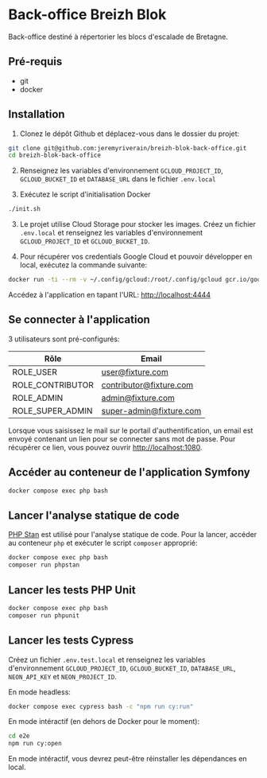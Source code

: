 # Back-office Breizh Blok

Back-office destiné à répertorier les blocs d'escalade de Bretagne.

## Pré-requis

- git
- docker

## Installation

1. Clonez le dépôt Github et déplacez-vous dans le dossier du projet:
   
```bash
git clone git@github.com:jeremyriverain/breizh-blok-back-office.git
cd breizh-blok-back-office
```

2. Renseignez les variables d'environnement `GCLOUD_PROJECT_ID`, `GCLOUD_BUCKET_ID` et  `DATABASE_URL` dans le fichier `.env.local`

2. Exécutez le script d'initialisation Docker

```bash
./init.sh
```

3. Le projet utilise Cloud Storage pour stocker les images. Créez un fichier `.env.local` et renseignez les variables d'environnement `GCLOUD_PROJECT_ID` et `GCLOUD_BUCKET_ID`.

4. Pour récupérer vos credentials Google Cloud et pouvoir développer en local, exécutez la commande suivante:

```bash
docker run -ti --rm -v ~/.config/gcloud:/root/.config/gcloud gcr.io/google.com/cloudsdktool/google-cloud-cli gcloud auth application-default login
```

Accédez à l'application en tapant l'URL: [http://localhost:4444](http://localhost:4444)

## Se connecter à l'application

3 utilisateurs sont pré-configurés:

| Rôle                    | Email                   |
| ----------------------- | ----------------------- |
| ROLE_USER               | user@fixture.com        |
| ROLE_CONTRIBUTOR        | contributor@fixture.com |
| ROLE_ADMIN              | admin@fixture.com       |
| ROLE_SUPER_ADMIN        | super-admin@fixture.com |

Lorsque vous saisissez le mail sur le portail d'authentification, un email est envoyé contenant un lien pour se connecter sans mot de passe. Pour récupérer ce lien, vous pouvez ouvrir [http://localhost:1080](http://localhost:1080).

## Accéder au conteneur de l'application Symfony

```bash
docker compose exec php bash
```

## Lancer l'analyse statique de code

[PHP Stan](https://github.com/phpstan/phpstan) est utilisé pour l'analyse statique de code. Pour la lancer, accéder au conteneur `php` et exécuter le script `composer` approprié:

```bash
docker compose exec php bash
composer run phpstan
```

## Lancer les tests PHP Unit

```bash
docker compose exec php bash
composer run phpunit
```

## Lancer les tests Cypress

Créez un fichier `.env.test.local` et renseignez les variables d'environnement `GCLOUD_PROJECT_ID`, `GCLOUD_BUCKET_ID`, `DATABASE_URL`, `NEON_API_KEY` et `NEON_PROJECT_ID`.

En mode headless:

```bash
docker compose exec cypress bash -c "npm run cy:run"
```

En mode intéractif (en dehors de Docker pour le moment):

```bash
cd e2e
npm run cy:open
```

En mode intéractif, vous devrez peut-être réinstaller les dépendances en local.
